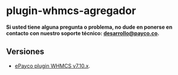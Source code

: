 # plugin-whmcs-agregador
**Si usted tiene alguna pregunta o problema, no dude en ponerse en contacto con nuestro soporte técnico: desarrollo@payco.co.**


## Versiones
* [ePayco plugin WHMCS v7.10.x](https://github.com/epayco/plugin-whmcs-agregador/releases/tag/v7.10.x).
